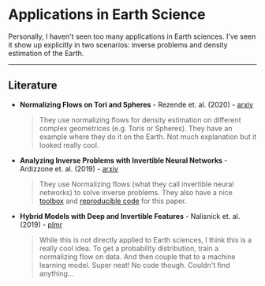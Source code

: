 # Applications in Earth Science

Personally, I haven't seen too many applications in Earth sciences. I've seen it show up explicitly in two scenarios: inverse problems and density estimation of the Earth.


---

## Literature


* **Normalizing Flows on Tori and Spheres** - Rezende et. al. (2020) - [arxiv](https://arxiv.org/abs/2002.02428) 
    > They use normalizing flows for density estimation on different complex geometrices (e.g. Toris or Spheres). They have an example where they do it on the Earth. Not much explanation but it looked really cool.
* **Analyzing Inverse Problems with Invertible Neural Networks** - Ardizzone et. al. (2019) - [arxiv](https://arxiv.org/abs/1808.04730)
    > They use Normalizing flows (what they call invertible neural networks) to solve inverse problems. They also have a nice [toolbox](https://github.com/VLL-HD/FrEIA) and [reproducible code](https://github.com/VLL-HD/analyzing_inverse_problems) for this paper.
* **Hybrid Models with Deep and Invertible Features** - Nalisnick et. al. (2019) - [plmr](http://proceedings.mlr.press/v97/nalisnick19b.html)
    > While this is not directly applied to Earth sciences, I think this is a really cool idea. To get a probability distribution, train a normalizing flow on data. And then couple that to a machine learning model. Super neat! No code though. Couldn't find anything...